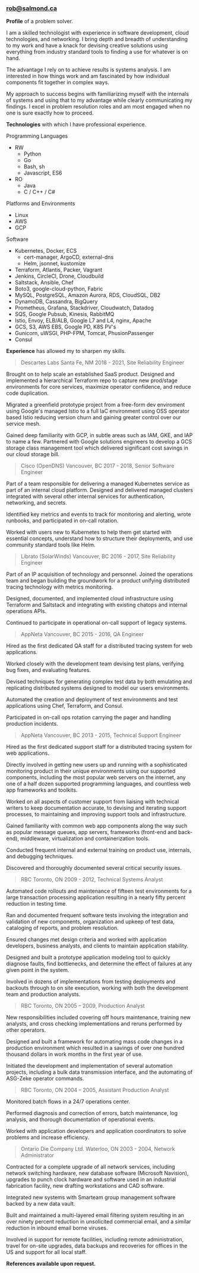 ### rob@salmond.ca

__Profile__ of a problem solver.

I am a skilled technologist with experience in software development, cloud technologies, and networking. I bring depth and breadth of understanding to my work and have a knack for devising creative solutions using everything from industry standard tools to finding a use for whatever is on hand.

The advantage I rely on to achieve results is systems analysis. I am interested in how things work and am fascinated by how individual components fit together in complex ways.

My approach to success begins with familiarizing myself with the internals of systems and using that to my advantage while clearly communicating my findings. I excel in problem resolution roles and am most engaged when no one is sure exactly how to proceed.

__Technologies__ with which I have professional experience.

Programming Languages

* RW
  * Python
  * Go
  * Bash, sh
  * Javascript, ES6
* RO
  * Java
  * C / C++ / C#

Platforms and Environments

 * Linux
 * AWS
 * GCP

Software

 * Kubernetes, Docker, ECS
   * cert-manager, ArgoCD, external-dns
   * Helm, jsonnet, kustomize
 * Terraform, Atlantis, Packer, Vagrant
 * Jenkins, CircleCI, Drone, Cloudbuild
 * Saltstack, Ansible, Chef
 * Boto3, google-cloud-python, Fabric
 * MySQL, PostgreSQL, Amazon Aurora, RDS, CloudSQL, DB2
 * DynamoDB, Cassandra, BigQuery
 * Prometheus, Grafana, Stackdriver, Cloudwatch, Datadog
 * SQS, Google Pubsub, Kinesis, RabbitMQ
 * Istio, Envoy, ELB/ALB, Google L7 and L4, nginx, Apache
 * GCS, S3, AWS EBS, Google PD, K8S PV's
 * Gunicorn, uWSGI, PHP-FPM, Tomcat, PhusionPassenger
 * Consul

__Experience__ has allowed my to sharpen my skills.

> Descartes Labs Santa Fe, NM 2018 - 2021, Site Reliability Engineer

Brought on to help scale an established SaaS product. Designed and implemented a hierarchical Terraform repo to capture new prod/stage environments for core services, maximize operator confidence, and reduce code duplication.

Migrated a greenfield prototype project from a free-form dev enviroment using Google's managed Istio to a full IaC environment using OSS operator based Istio reducing version churn and gaining greater control over our service mesh.

Gained deep familiarity with GCP, in subtle areas such as IAM, GKE, and IAP to name a few. Partnered with Google solutions engineers to develop a GCS storage class management tool which delivered significant cost savings in our cloud storage bill.

> Cisco (OpenDNS) Vancouver, BC 2017 - 2018, Senior Software Engineer

Part of a team responsible for delivering a managed Kubernetes service as part of an internal cloud platform. Designed and delivered managed clusters integrated with several other internal services for authentication, networking, and secrets.

Identified key metrics and events to track for monitoring and alerting, wrote runbooks, and participated in on-call rotation.

Worked with users new to Kubernetes to help them get started with essential concepts, understand how to structure their deployments, and use community standard tools like Helm.

> Librato (SolarWinds) Vancouver, BC 2016 - 2017, Site Reliability Engineer

Part of an IP acquisition of technology and personnel. Joined the operations team and began building the groundwork for a product unifying distributed tracing technology with metrics monitoring.

Designed, documented, and implemented cloud infrastructure using Terraform and Saltstack and integrating with existing chatops and internal operations APIs.

Continued to participate in operational on-call support of legacy systems.

> AppNeta Vancouver, BC 2015 - 2016, QA Engineer

Hired as the first dedicated QA staff for a distributed tracing system for web applications.

Worked closely with the development team devising test plans, verifying bug fixes, and evaluating features. 

Devised techniques for generating complex test data by both emulating and replicating distributed systems designed to model our users environments.

Automated the creation and deployment of test environments and test applications using Chef, Terraform, and Consul.

Participated in on-call ops rotation carrying the pager and handling production incidents.

> AppNeta Vancouver, BC 2013 - 2015, Technical Support Engineer

Hired as the first dedicated support staff for a distributed tracing system for web applications.

Directly involved in getting new users up and running with a sophisticated monitoring product in their unique environments using our supported components, including the most popular web servers on the internet, any one of a half dozen supported programming languages, and countless web app frameworks and toolkits.

Worked on all aspects of customer support from liaising with technical writers to keep documentation accurate, to devising and iterating support processes, to maintaining and improving support tools and infrastructure.

Gained familiarity with common web app components along the way such as popular message queues, app servers, frameworks (front-end and back-end), middleware, virtualization and containerization tools.

Conducted frequent internal and external training on product use, internals, and debugging techniques.

Discovered and thoroughly documented several critical security issues.

> RBC Toronto, ON 2009 - 2012, Technical Systems Analyst

Automated code rollouts and maintenance of fifteen test environments for a large transaction processing application resulting in a nearly fifty percent reduction in testing time.

Ran and documented frequent software tests involving the integration and validation of new components, organization and upkeep of test data, cataloging of reports, and problem resolution.

Ensured changes met design criteria and worked with application developers, business analysts, and clients to maintain application stability.

Designed and built a prototype application modeling tool to quickly diagnose faults, find bottlenecks, and determine the effect of failures at any given point in the system.

Involved in dozens of implementations from testing deployments and backouts through to on site execution, working with both the development team and production analysts.

> RBC Toronto, ON 2005 – 2009, Production Analyst

New responsibilities included covering off hours maintenance, training new analysts, and cross checking implementations and reruns performed by other operators.

Designed and built a framework for automating mass code changes in a production environment which resulted in a savings of over one hundred thousand dollars in work months in the first year of use.

Initiated the development and implementation of several automation projects, including a bulk data transmission interface, and the automating of ASG-Zeke operator commands.

> RBC Toronto, ON 2004 – 2005, Assistant Production Analyst

Monitored batch flows in a 24/7 operations center.

Performed diagnosis and correction of errors, batch maintenance, log analysis, and thorough documentation of operational events.

Worked with application developers and application coordinators to solve problems and increase efficiency.

> Ontario Die Company Ltd. Waterloo, ON 2003 - 2004, Network Administrator

Contracted for a complete upgrade of all network services, including network switching hardware, new database software (Microsoft Navision), upgrades to punch clock hardware and software used in an industrial fabrication facility, new drafting workstations and CAD software.

Integrated new systems with Smarteam group management software backed by a new data vault.

Built and maintained a multi-layered email filtering system resulting in an over ninety percent reduction in unsolicited commercial email, and a similar reduction in inbound email borne viruses.

Involved in support for remote facilities, including remote administration, travel for on-site upgrades, data backups and recoveries for offices in the US and support for all local staff.

__References available upon request.__

